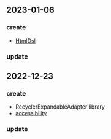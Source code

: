 ## 2023-01-06
### create
- [HtmlDsl](https://github.com/nanjolnoSat/PersonalProject/tree/htmlDSL/htmldsl)
### update

## 2022-12-23
### create
- RecyclerExpandableAdapter library
- [accessibility](https://github.com/nanjolnoSat/PersonalProject/tree/accessibility/accessibility)
### update
